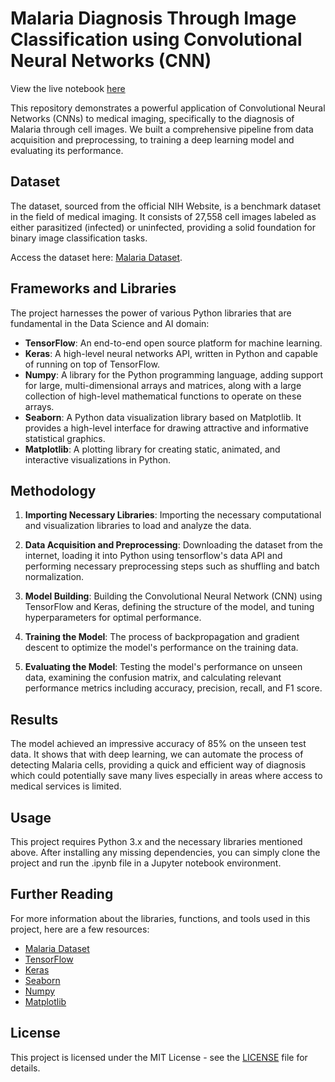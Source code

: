 # Malaria Diagnosis Through Image Classification using Convolutional Neural Networks (CNN)

View the live notebook [here](https://www.jasdeepahluwalia.com/files/notebooks/malaria_detection)

This repository demonstrates a powerful application of Convolutional Neural Networks (CNNs) to medical imaging, specifically to the diagnosis of Malaria through cell images. We built a comprehensive pipeline from data acquisition and preprocessing, to training a deep learning model and evaluating its performance.

## Dataset
The dataset, sourced from the official NIH Website, is a benchmark dataset in the field of medical imaging. It consists of 27,558 cell images labeled as either parasitized (infected) or uninfected, providing a solid foundation for binary image classification tasks.

Access the dataset here: [Malaria Dataset](https://www.kaggle.com/iarunava/cell-images-for-detecting-malaria).

## Frameworks and Libraries
The project harnesses the power of various Python libraries that are fundamental in the Data Science and AI domain:
- **TensorFlow**: An end-to-end open source platform for machine learning.
- **Keras**: A high-level neural networks API, written in Python and capable of running on top of TensorFlow.
- **Numpy**: A library for the Python programming language, adding support for large, multi-dimensional arrays and matrices, along with a large collection of high-level mathematical functions to operate on these arrays.
- **Seaborn**: A Python data visualization library based on Matplotlib. It provides a high-level interface for drawing attractive and informative statistical graphics.
- **Matplotlib**: A plotting library for creating static, animated, and interactive visualizations in Python.

## Methodology
1. **Importing Necessary Libraries**: Importing the necessary computational and visualization libraries to load and analyze the data.

2. **Data Acquisition and Preprocessing**: Downloading the dataset from the internet, loading it into Python using tensorflow's data API and performing necessary preprocessing steps such as shuffling and batch normalization.

3. **Model Building**: Building the Convolutional Neural Network (CNN) using TensorFlow and Keras, defining the structure of the model, and tuning hyperparameters for optimal performance.

4. **Training the Model**: The process of backpropagation and gradient descent to optimize the model's performance on the training data.

5. **Evaluating the Model**: Testing the model's performance on unseen data, examining the confusion matrix, and calculating relevant performance metrics including accuracy, precision, recall, and F1 score.

## Results
The model achieved an impressive accuracy of 85% on the unseen test data. It shows that with deep learning, we can automate the process of detecting Malaria cells, providing a quick and efficient way of diagnosis which could potentially save many lives especially in areas where access to medical services is limited.

## Usage
This project requires Python 3.x and the necessary libraries mentioned above. After installing any missing dependencies, you can simply clone the project and run the .ipynb file in a Jupyter notebook environment.

## Further Reading
For more information about the libraries, functions, and tools used in this project, here are a few resources:
- [Malaria Dataset](https://www.kaggle.com/iarunava/cell-images-for-detecting-malaria)
- [TensorFlow](https://www.tensorflow.org)
- [Keras](https://keras.io)
- [Seaborn](https://seaborn.pydata.org)
- [Numpy](https://numpy.org)
- [Matplotlib](https://matplotlib.org)

## License
This project is licensed under the MIT License - see the [LICENSE](LICENSE.md) file for details.
